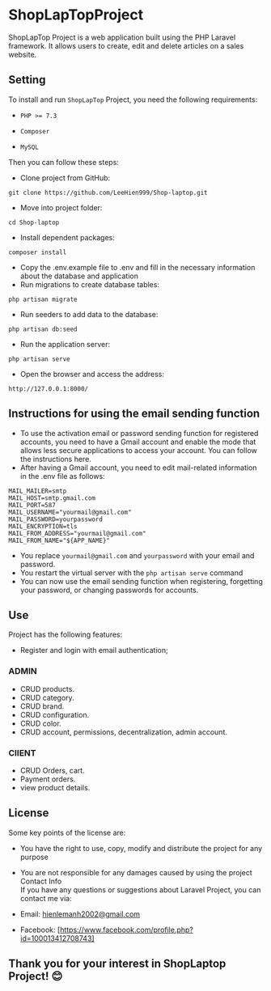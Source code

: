 # ShopLapTopProject

ShopLapTop Project is a web application built using the PHP Laravel framework. It allows users to create, edit and delete articles on a sales website.

## Setting
To install and run `ShopLapTop` Project, you need the following requirements:

- ```PHP >= 7.3```

- ```Composer```

- ```MySQL```

Then you can follow these steps:

- Clone project from GitHub:
```
git clone https://github.com/LeeHien999/Shop-laptop.git
```
- Move into project folder:
```
cd Shop-laptop
```
- Install dependent packages:
```
composer install
```
- Copy the .env.example file to .env and fill in the necessary information about the database and application
- Run migrations to create database tables:
```
php artisan migrate
```
- Run seeders to add data to the database:
```
php artisan db:seed
```

- Run the application server:
```
php artisan serve
```
- Open the browser and access the address:
```
http://127.0.0.1:8000/
```
## Instructions for using the email sending function
- To use the activation email or password sending function for registered accounts, you need to have a Gmail account and enable the mode that allows less secure applications to access your account. You can follow the instructions here.
- After having a Gmail account, you need to edit mail-related information in the .env file as follows:
```
MAIL_MAILER=smtp
MAIL_HOST=smtp.gmail.com
MAIL_PORT=587
MAIL_USERNAME="yourmail@gmail.com"
MAIL_PASSWORD=yourpassword
MAIL_ENCRYPTION=tls
MAIL_FROM_ADDRESS="yourmail@gmail.com"
MAIL_FROM_NAME="${APP_NAME}"
```
- You replace `yourmail@gmail.com` and `yourpassword` with your email and password.
- You restart the virtual server with the `php artisan serve` command
- You can now use the email sending function when registering, forgetting your password, or changing passwords for accounts.

## Use
Project has the following features:
- Register and login with email authentication;
### ADMIN
- CRUD products.
- CRUD category.
- CRUD brand.
- CRUD configuration.
- CRUD color.
- CRUD account, permissions, decentralization, admin account.
### ClIENT
- CRUD Orders, cart.
- Payment orders.
- view product details.


## License
Some key points of the license are:

- You have the right to use, copy, modify and distribute the project for any purpose
- You are not responsible for any damages caused by using the project
Contact Info\
If you have any questions or suggestions about Laravel Project, you can contact me via:

- Email: hienlemanh2002@gmail.com
- Facebook: [https://www.facebook.com/profile.php?id=100013412708743]
## Thank you for your interest in ShopLaptop Project! 😊
